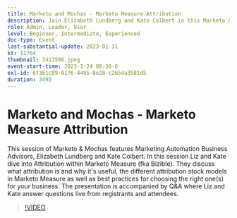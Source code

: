 ```yaml
---
title: Marketo and Mochas - Marketo Measure Attribution
description: Join Elizabeth Lundberg and Kate Colbert in this Marketo & Mochas session to explore attribution in Marketo Measure, including stock models, best practices for selecting the right one, and live Q&A to enhance your marketing insights.
role: Admin, Leader, User
level: Beginner, Intermediate, Experienced
doc-type: Event
last-substantial-update: 2023-01-31
kt: 11764
thumbnail: 3413506.jpeg
event-start-time: 2023-1-24 08:30-8
exl-id: 6f3b1c89-0176-4495-8e28-c265da3581d5
duration: 3493
---
```

# Marketo and Mochas - Marketo Measure Attribution

This session of Marketo & Mochas features Marketing Automation Business Advisors, Elizabeth Lundberg and Kate Colbert. In this session Liz and Kate dive into Attribution within Marketo Measure (fka Bizible). They discuss what attribution is and why it's useful, the different attribution stock models in Marketo Measure as well as best practices for choosing the right one(s) for your business. The presentation is accompanied by Q&A where Liz and Kate answer questions live from registrants and attendees.

>[!VIDEO](https://video.tv.adobe.com/v/3413506/?quality=12&learn=on)
